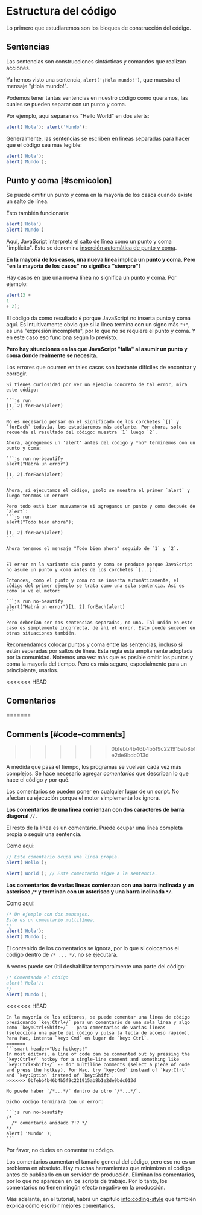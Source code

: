 # Estructura del código

Lo primero que estudiaremos son los bloques de construcción del código.

## Sentencias

Las sentencias son construcciones sintácticas y comandos que realizan acciones.

Ya hemos visto una sentencia, `alert('¡Hola mundo!')`, que muestra el mensaje "¡Hola mundo!".

Podemos tener tantas sentencias en nuestro código como queramos, las cuales se pueden separar con un punto y coma.

Por ejemplo, aquí separamos "Hello World" en dos alerts:

```js run no-beautify
alert('Hola'); alert('Mundo');
```

Generalmente, las sentencias se escriben en líneas separadas para hacer que el código sea más legible:

```js run no-beautify
alert('Hola');
alert('Mundo');
```

## Punto y coma [#semicolon]

Se puede omitir un punto y coma en la mayoría de los casos cuando existe un salto de línea.

Esto también funcionaría:

```js run no-beautify
alert('Hola')
alert('Mundo')
```

Aquí, JavaScript interpreta el salto de línea como un punto y coma "implícito". Esto se denomina [inserción automática de punto y coma](https://tc39.github.io/ecma262/#sec-automatic-semicolon-insertion).

**En la mayoría de los casos, una nueva línea implica un punto y coma. Pero "en la mayoría de los casos" no significa "siempre"!**

Hay casos en que una nueva línea no significa un punto y coma. Por ejemplo:

```js run no-beautify
alert(3 +
1
+ 2);
```

El código da como resultado `6` porque JavaScript no inserta punto y coma aquí. Es intuitivamente obvio que si la línea termina con un signo más `"+"`, es una "expresión incompleta", por lo que no se requiere el punto y coma. Y en este caso eso funciona según lo previsto.

**Pero hay situaciones en las que JavaScript "falla" al asumir un punto y coma donde realmente se necesita.**

Los errores que ocurren en tales casos son bastante difíciles de encontrar y corregir.

````smart header="Un ejemplo de error"
Si tienes curiosidad por ver un ejemplo concreto de tal error, mira este código:

```js run
[1, 2].forEach(alert)
```

No es necesario pensar en el significado de los corchetes `[]` y `forEach` todavía, los estudiaremos más adelante. Por ahora, solo recuerda el resultado del código: muestra `1` luego `2`.

Ahora, agreguemos un 'alert' antes del código y *no* terminemos con un punto y coma:

```js run no-beautify
alert("Habrá un error")

[1, 2].forEach(alert)
```

Ahora, si ejecutamos el código, ¡solo se muestra el primer `alert` y luego tenemos un error!

Pero todo está bien nuevamente si agregamos un punto y coma después de `alert`:
```js run
alert("Todo bien ahora");

[1, 2].forEach(alert)
```

Ahora tenemos el mensaje "Todo bien ahora" seguido de `1` y `2`.


El error en la variante sin punto y coma se produce porque JavaScript no asume un punto y coma antes de los corchetes `[...]`.

Entonces, como el punto y coma no se inserta automáticamente, el código del primer ejemplo se trata como una sola sentencia. Así es como lo ve el motor:

```js run no-beautify
alert("Habrá un error")[1, 2].forEach(alert)
```

Pero deberían ser dos sentencias separadas, no una. Tal unión en este caso es simplemente incorrecta, de ahí el error. Esto puede suceder en otras situaciones también.
````

Recomendamos colocar puntos y coma entre las sentencias, incluso si están separadas por saltos de línea. Esta regla está ampliamente adoptada por la comunidad. Notemos una vez más que es posible omitir los puntos y coma la mayoría del tiempo. Pero es más seguro, especialmente para un principiante, usarlos.

<<<<<<< HEAD
## Comentarios
=======
## Comments [#code-comments]
>>>>>>> 0bfebb4b46b4b5f9c221915ab8b1e2de9bdc013d

A medida que pasa el tiempo, los programas se vuelven cada vez más complejos. Se hace necesario agregar *comentarios* que describan lo que hace el código y por qué.

Los comentarios se pueden poner en cualquier lugar de un script. No afectan su ejecución porque el motor simplemente los ignora.

**Los comentarios de una línea comienzan con dos caracteres de barra diagonal `//`.**

El resto de la línea es un comentario. Puede ocupar una línea completa propia o seguir una sentencia.

Como aqui:
```js run
// Este comentario ocupa una línea propia.
alert('Hello');

alert('World'); // Este comentario sigue a la sentencia.
```

**Los comentarios de varias líneas comienzan con una barra inclinada y un asterisco <code>/&#42;</code> y terminan con un asterisco y una barra inclinada <code>&#42;/</code>.**

Como aquí:

```js run
/* Un ejemplo con dos mensajes.
Este es un comentario multilínea.
*/
alert('Hola');
alert('Mundo');
```

El contenido de los comentarios se ignora, por lo que si colocamos el código dentro de <code>/&#42; ... &#42;/</code>, no se ejecutará.

A veces puede ser útil deshabilitar temporalmente una parte del código:

```js run
/* Comentando el código
alert('Hola');
*/
alert('Mundo');
```

<<<<<<< HEAD
```smart header="¡Usa accesos rápidos del teclado!"
En la mayoría de los editores, se puede comentar una línea de código presionando `key:Ctrl+/` para un comentario de una sola línea y algo como `key:Ctrl+Shift+/` - para comentarios de varias líneas (selecciona una parte del código y pulsa la tecla de acceso rápido). Para Mac, intenta `key: Cmd` en lugar de `key: Ctrl`.
=======
```smart header="Use hotkeys!"
In most editors, a line of code can be commented out by pressing the `key:Ctrl+/` hotkey for a single-line comment and something like `key:Ctrl+Shift+/` -- for multiline comments (select a piece of code and press the hotkey). For Mac, try `key:Cmd` instead of `key:Ctrl` and `key:Option` instead of `key:Shift`.
>>>>>>> 0bfebb4b46b4b5f9c221915ab8b1e2de9bdc013d
```

````warn header="¡Los comentarios anidados no son admitidos!"
No puede haber `/*...*/` dentro de otro `/*...*/`.

Dicho código terminará con un error:

```js run no-beautify
/*
  /* comentario anidado ?!? */
*/
alert( 'Mundo' );
```
````

Por favor, no dudes en comentar tu código.

Los comentarios aumentan el tamaño general del código, pero eso no es un problema en absoluto. Hay muchas herramientas que minimizan el código antes de publicarlo en un servidor de producción. Eliminan los comentarios, por lo que no aparecen en los scripts de trabajo. Por lo tanto, los comentarios no tienen ningún efecto negativo en la producción.

Más adelante, en el tutorial, habrá un capítulo <info:coding-style> que también explica cómo escribir mejores comentarios.

